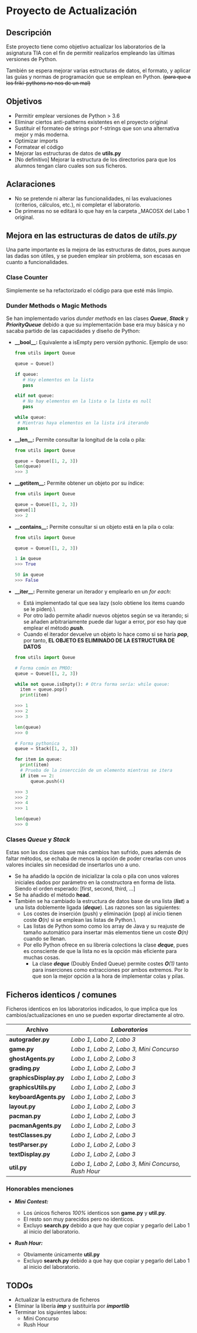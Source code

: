 # Proyecto de Actualización

## Descripción

Este proyecto tiene como objetivo actualizar los laboratorios de la asignatura TIA con el fin de permitir realizarlos empleando las últimas versiones de Python.

También se espera mejorar varias estructuras de datos, el formato, y aplicar las guías y normas de programación que se emplean en Python. ~~(para que a los friki-pythons no nos de un mal)~~

## Objetivos

- Permitir emplear versiones de Python > 3.6
- Eliminar ciertos anti-patherns existentes en el proyecto original
- Sustituir el formateo de strings por f-strings que son una alternativa mejor y más moderna.
- Optimizar imports
- Formatear el código
- Mejorar las estructuras de datos de **utils.py**
- [No definitivo] Mejorar la estructura de los directorios para que los alumnos tengan claro cuales son sus ficheros.

## Aclaraciones

* No se pretende ni alterar las funcionalidades, ni las evaluaciones (criterios, cálculos, etc.), ni completar el laboratorio.
* De primeras no se editará lo que hay en la carpeta _MACOSX del Labo 1 original.

## Mejora en las estructuras de datos de _utils.py_

Una parte importante es la mejora de las estructuras de datos, pues aunque las dadas son útiles, y se pueden emplear sin problema, son escasas en cuanto a funcionalidades.

### Clase Counter

Simplemente se ha refactorizado el código para que esté más limpio.


### Dunder Methods o Magic Methods

Se han implementado varios _dunder methods_ en las clases **_Queue_**, _**Stack**_ y **_PriorityQueue_** debido a que su implementación base era muy básica y no sacaba partido de las capacidades y diseño de Python:
- **\_\_bool\_\_:** Equivalente a isEmpty pero versión pythonic. Ejemplo de uso:
   ````python
  from utils import Queue
  
  queue = Queue()
  
  if queue:
      # Hay elementos en la lista
      pass
  
  elif not queue:
      # No hay elementos en la lista o la lista es null
      pass
  
  while queue:
    # Mientras haya elementos en la lista irá iterando
    pass
  ````  


- **\_\_len\_\_:** Permite consultar la longitud de la cola o pila:
  ````python
  from utils import Queue
  
  queue = Queue([1, 2, 3])
  len(queue)
  >>> 3  
  ````
  

- **\_\_getitem\_\_:** Permite obtener un objeto por su índice:
  ````python
  from utils import Queue
  
  queue = Queue([1, 2, 3])
  queue[1]
  >>> 2  
  ````

- **\_\_contains\_\_:** Permite consultar si un objeto está en la pila o cola:
  ````python
  from utils import Queue
  
  queue = Queue([1, 2, 3])
  
  1 in queue
  >>> True
  
  50 in queue
  >>> False 
  ````
  
- **\_\_iter\_\_:** Permite generar un iterador y emplearlo en un _for each_:
  - Está implementado tal que sea lazy (solo obtiene los items cuando se le piden).\
  - Por otro lado permite añadir nuevos objetos según se va iterando; si se añaden arbitrariamente puede dar lugar a error, por eso hay que emplear el método **_push_**.
  - Cuando el iterador devuelve un objeto lo hace como si se haría **_pop_**, por tanto, **EL OBJETO ES ELIMINADO DE LA ESTRUCTURA DE DATOS**
  
  ````python
  from utils import Queue
  
  # Forma común en PMOO:
  queue = Queue([1, 2, 3])
  
  while not queue.isEmpty(): # Otra forma sería: while queue: 
    item = queue.pop()
    print(item)
  
  >>> 1
  >>> 2
  >>> 3
  
  len(queue)
  >>> 0
  
  # Forma pythonica
  queue = Stack([1, 2, 3])
  
  for item in queue:
    print(item)
    # Prueba de la insercción de un elemento mientras se itera
    if item == 2:
        queue.push(4)
  
  >>> 3
  >>> 2
  >>> 4
  >>> 1
  
  len(queue)
  >>> 0
  ````

### Clases _Queue_ y _Stack_

Estas son las dos clases que más cambios han sufrido, pues además de faltar métodos, se echaba de menos la opción de poder crearlas con unos valores inciales sin necesidad de insertarlos uno a uno.

- Se ha añadido la opción de inicializar la cola o pila con unos valores iniciales dados por parámetro en la constructora en forma de lista.
Siendo el orden esperado: [first, second, third, ...]
- Se ha añadido el método **head**.
- También se ha cambiado la estructura de datos base de una lista (**_list_**) a una lista doblemente ligada (**_deque_**). Las razones son las siguientes:
  - Los costes de inserción (push) y eliminación (pop) al inicio tienen coste _**O**(n)_ si se emplean las listas de Python.\ 
  - Las listas de Python somo como los array de Java y su reajuste de tamaño automático para insertar más elementos tiene un coste _**O**(n)_ cuando se llenan.
  - Por ello Python ofrece en su librería colections la clase **_deque_**, pues es consciente de que la lista no es la opción más eficiente para muchas cosas.
    - La clase **_deque_** (Doubly Ended Queue) permite costes _**O**(1)_ tanto para inserciones como extracciones por ambos extremos. Por lo que son la mejor opción a la hora de implementar colas y pilas.




## Ficheros identicos / comunes

Ficheros identicos en los laboratorios indicados, lo que implica que los cambios/actualizaciones en uno se pueden exportar directamente al otro.

Archivo | _Laboratorios_
--- | --- 
**autograder.py** | _Labo 1, Labo 2, Labo 3_
**game.py** | _Labo 1, Labo 2, Labo 3, Mini Concurso_
**ghostAgents.py** | _Labo 1, Labo 2, Labo 3_
**grading.py** | _Labo 1, Labo 2, Labo 3_
**graphicsDisplay.py** | _Labo 1, Labo 2, Labo 3_
**graphicsUtils.py** | _Labo 1, Labo 2, Labo 3_
**keyboardAgents.py** | _Labo 1, Labo 2, Labo 3_
**layout.py** | _Labo 1, Labo 2, Labo 3_
**pacman.py** | _Labo 1, Labo 2, Labo 3_
**pacmanAgents.py** | _Labo 1, Labo 2, Labo 3_
**testClasses.py** | _Labo 1, Labo 2, Labo 3_
**testParser.py** | _Labo 1, Labo 2, Labo 3_
**textDisplay.py** | _Labo 1, Labo 2, Labo 3_
**util.py** | _Labo 1, Labo 2, Labo 3, Mini Concurso, Rush Hour_

### Honorables menciones

- **_Mini Contest:_**
    - Los únicos ficheros _100%_ identicos son **game.py** y **util.py**.
    - El resto son muy parecidos pero no identicos.
    - Excluyo **search.py** debido a que hay que copiar y pegarlo del Labo 1 al inicio del laboratorio.


- **_Rush Hour:_**
    - Obviamente únicamente **util.py**
    - Excluyo **search.py** debido a que hay que copiar y pegarlo del Labo 1 al inicio del laboratorio.

## TODOs

- Actualizar la estructura de ficheros
- Eliminar la libería **_imp_** y sustituirla por **_importlib_**
- Terminar los siguientes labos:
  - Mini Concurso
  - Rush Hour

